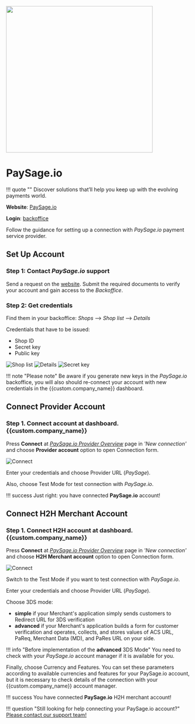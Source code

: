 <img src="https://static.openfintech.io/payment_providers/paysage/logo.png?w=400" width="400px" >

# PaySage.io

!!! quote ""
    Discover solutions that’ll help you keep up with the evolving payments world.

**Website**: [PaySage.io](https://paysage.io/)

**Login**: [backoffice](https://backoffice.paysage.io/)

Follow the guidance for setting up a connection with *PaySage.io* payment service provider.

## Set Up Account

### Step 1: Contact *PaySage.io* support

Send a request on the [website](https://paysage.io/get-started/). Submit the required documents to verify your account and gain access to the *Backoffice*.

### Step 2: Get credentials

Find them in your backoffice: *Shops* --> *Shop list* --> *Details*

Credentials that have to be issued:

* Shop ID
* Secret key
* Public key

![Shop list](images/shop-list.png)
![Details](images/shop-details.png)
![Secret key](images/secret-key.png)

!!! note "Please note"
    Be aware if you generate new keys in the *PaySage.io* backoffice, you will also should re-connect your account with new credentials in the {{custom.company_name}} dashboard.

## Connect Provider Account

### Step 1. Connect account at dashboard.{{custom.company_name}}

Press **Connect** at [*PaySage.io Provider Overview*]({{custom.dashboard_base_url}}connect-directory/payment-providers/paysage/general) page in *'New connection'* and choose **Provider account** option to open Connection form.

![Connect](images/provider-account.png)

Enter your credentials and choose Provider URL (*PaySage*).

Also, choose Test Mode for test connection with *PaySage.io*.

!!! success
    Just right: you have connected **PaySage.io** account!

## Connect H2H Merchant Account

### Step 1. Connect H2H account at dashboard.{{custom.company_name}}

Press **Connect** at [*PaySage.io Provider Overview*]({{custom.dashboard_base_url}}connect-directory/payment-providers/PaySage.io/general) page in *'New connection'* and choose **H2H Merchant account** option to open Connection form.

![Connect](images/h2h-merchant-account.png)

Switch to the Test Mode if you want to test connection with *PaySage.io*.

Enter your credentials and choose Provider URL (*PaySage*).

Choose 3DS mode:

* **simple** if your Merchant's application simply sends customers to Redirect URL for 3DS verification
* **advanced** if your Merchant's application builds a form for customer verification and operates, collects, and stores values of ACS URL, PaReq, Merchant Data (MD), and PaRes URL on your side.

!!! info "Before implementation of the **advanced** 3DS Mode"
    You need to check with your *PaySage.io* account manager if it is available for you.

Finally, choose Currency and Features. You can set these parameters according to available currencies and features for your PaySage.io account, but it is necessary to check details of the connection with your {{custom.company_name}} account manager.

!!! success
    You have connected **PaySage.io** H2H merchant account!

!!! question "Still looking for help connecting your PaySage.io account?"
    [Please contact our support team!](mailto:{{custom.support_email}})
